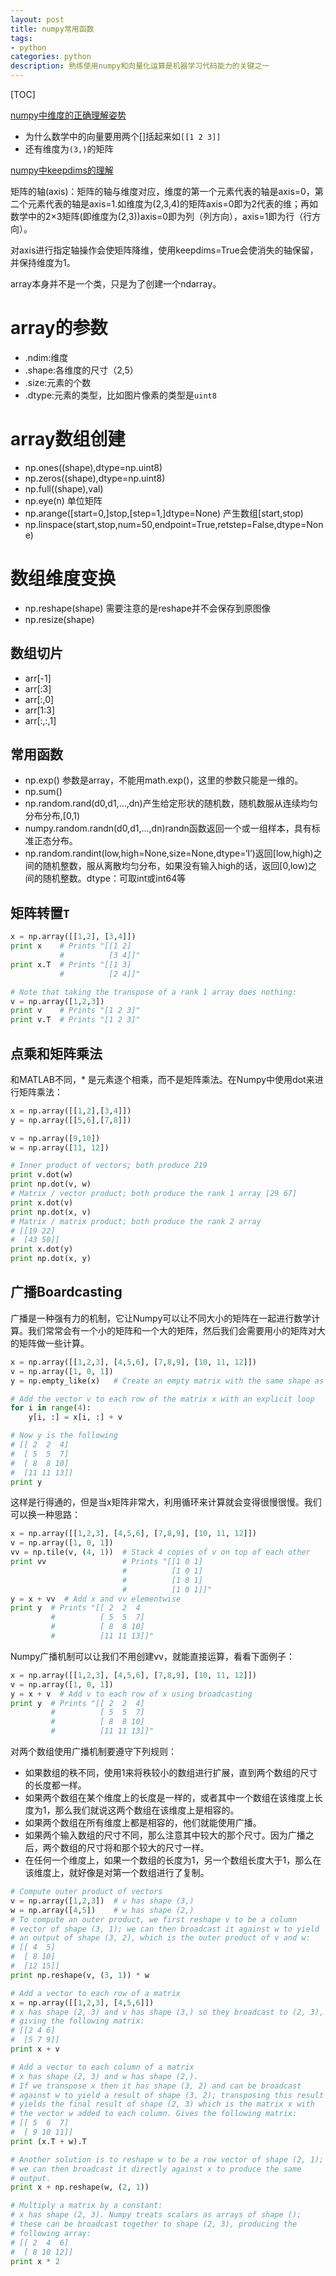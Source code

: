 ```yaml
---
layout: post
title: numpy常用函数
tags:
- python
categories: python
description: 熟练使用numpy和向量化运算是机器学习代码能力的关键之一
---
```


[TOC]

[numpy中维度的正确理解姿势](https://blog.csdn.net/lllxxq141592654/article/details/83016497)

* 为什么数学中的向量要用两个[]括起来如`[[1 2 3]]`
* 还有维度为`(3,)`的矩阵

[numpy中keepdims的理解](https://blog.csdn.net/lllxxq141592654/article/details/83011056)

矩阵的轴(axis)：矩阵的轴与维度对应，维度的第一个元素代表的轴是axis=0，第二个元素代表的轴是axis=1.如维度为(2,3,4)的矩阵axis=0即为2代表的维；再如数学中的2×3矩阵(即维度为(2,3))axis=0即为列（列方向），axis=1即为行（行方向）。

对axis进行指定轴操作会使矩阵降维，使用keepdims=True会使消失的轴保留，并保持维度为1。


array本身并不是一个类，只是为了创建一个ndarray。

# array的参数

* .ndim:维度
* .shape:各维度的尺寸（2,5）
* .size:元素的个数
* .dtype:元素的类型，比如图片像素的类型是`uint8`
# array数组创建
* np.ones((shape),dtype=np.uint8)
* np.zeros((shape),dtype=np.uint8)
* np.full((shape),val)
* np.eye(n) 单位矩阵
* np.arange([start=0,]stop,[step=1,]dtype=None) 产生数组[start,stop)
* np.linspace(start,stop,num=50,endpoint=True,retstep=False,dtype=None)

# 数组维度变换
* np.reshape(shape) 需要注意的是reshape并不会保存到原图像
* np.resize(shape)


## 数组切片
* arr[-1]
* arr[:3]
* arr[:,0]
* arr[1:3]
* arr[:,:,1]

## 常用函数

* np.exp() 参数是array，不能用math.exp()，这里的参数只能是一维的。
* np.sum()
* np.random.rand(d0,d1,…,dn)产生给定形状的随机数，随机数服从连续均匀分布分布,[0,1)
* numpy.random.randn(d0,d1,…,dn)randn函数返回一个或一组样本，具有标准正态分布。
* np.random.randint(low,high=None,size=None,dtype=‘I’)返回[low,high)之间的随机整数，服从离散均匀分布，如果没有输入high的话，返回[0,low)之间的随机整数。dtype：可取int或int64等


## 矩阵转置`T`

```python
x = np.array([[1,2], [3,4]])
print x    # Prints "[[1 2]
           #          [3 4]]"
print x.T  # Prints "[[1 3]
           #          [2 4]]"

# Note that taking the transpose of a rank 1 array does nothing:
v = np.array([1,2,3])
print v    # Prints "[1 2 3]"
print v.T  # Prints "[1 2 3]"
```

## 点乘和矩阵乘法
和MATLAB不同，* 是元素逐个相乘，而不是矩阵乘法。在Numpy中使用dot来进行矩阵乘法：

```python
x = np.array([[1,2],[3,4]])
y = np.array([[5,6],[7,8]])

v = np.array([9,10])
w = np.array([11, 12])

# Inner product of vectors; both produce 219
print v.dot(w)
print np.dot(v, w)
# Matrix / vector product; both produce the rank 1 array [29 67]
print x.dot(v)
print np.dot(x, v)
# Matrix / matrix product; both produce the rank 2 array
# [[19 22]
#  [43 50]]
print x.dot(y)
print np.dot(x, y)
```

## 广播Boardcasting
广播是一种强有力的机制，它让Numpy可以让不同大小的矩阵在一起进行数学计算。我们常常会有一个小的矩阵和一个大的矩阵，然后我们会需要用小的矩阵对大的矩阵做一些计算。

```python
x = np.array([[1,2,3], [4,5,6], [7,8,9], [10, 11, 12]])
v = np.array([1, 0, 1])
y = np.empty_like(x)   # Create an empty matrix with the same shape as x

# Add the vector v to each row of the matrix x with an explicit loop
for i in range(4):
    y[i, :] = x[i, :] + v

# Now y is the following
# [[ 2  2  4]
#  [ 5  5  7]
#  [ 8  8 10]
#  [11 11 13]]
print y
```

这样是行得通的，但是当x矩阵非常大，利用循环来计算就会变得很慢很慢。我们可以换一种思路：

```python
x = np.array([[1,2,3], [4,5,6], [7,8,9], [10, 11, 12]])
v = np.array([1, 0, 1])
vv = np.tile(v, (4, 1))  # Stack 4 copies of v on top of each other
print vv                 # Prints "[[1 0 1]
                         #          [1 0 1]
                         #          [1 0 1]
                         #          [1 0 1]]"
y = x + vv  # Add x and vv elementwise
print y  # Prints "[[ 2  2  4
         #          [ 5  5  7]
         #          [ 8  8 10]
         #          [11 11 13]]"
```

Numpy广播机制可以让我们不用创建vv，就能直接运算，看看下面例子：

```python
x = np.array([[1,2,3], [4,5,6], [7,8,9], [10, 11, 12]])
v = np.array([1, 0, 1])
y = x + v  # Add v to each row of x using broadcasting
print y  # Prints "[[ 2  2  4]
         #          [ 5  5  7]
         #          [ 8  8 10]
         #          [11 11 13]]"
```

对两个数组使用广播机制要遵守下列规则：

* 如果数组的秩不同，使用1来将秩较小的数组进行扩展，直到两个数组的尺寸的长度都一样。
* 如果两个数组在某个维度上的长度是一样的，或者其中一个数组在该维度上长度为1，那么我们就说这两个数组在该维度上是相容的。
* 如果两个数组在所有维度上都是相容的，他们就能使用广播。
* 如果两个输入数组的尺寸不同，那么注意其中较大的那个尺寸。因为广播之后，两个数组的尺寸将和那个较大的尺寸一样。
* 在任何一个维度上，如果一个数组的长度为1，另一个数组长度大于1，那么在该维度上，就好像是对第一个数组进行了复制。

```python
# Compute outer product of vectors
v = np.array([1,2,3])  # v has shape (3,)
w = np.array([4,5])    # w has shape (2,)
# To compute an outer product, we first reshape v to be a column
# vector of shape (3, 1); we can then broadcast it against w to yield
# an output of shape (3, 2), which is the outer product of v and w:
# [[ 4  5]
#  [ 8 10]
#  [12 15]]
print np.reshape(v, (3, 1)) * w

# Add a vector to each row of a matrix
x = np.array([[1,2,3], [4,5,6]])
# x has shape (2, 3) and v has shape (3,) so they broadcast to (2, 3),
# giving the following matrix:
# [[2 4 6]
#  [5 7 9]]
print x + v

# Add a vector to each column of a matrix
# x has shape (2, 3) and w has shape (2,).
# If we transpose x then it has shape (3, 2) and can be broadcast
# against w to yield a result of shape (3, 2); transposing this result
# yields the final result of shape (2, 3) which is the matrix x with
# the vector w added to each column. Gives the following matrix:
# [[ 5  6  7]
#  [ 9 10 11]]
print (x.T + w).T

# Another solution is to reshape w to be a row vector of shape (2, 1);
# we can then broadcast it directly against x to produce the same
# output.
print x + np.reshape(w, (2, 1))

# Multiply a matrix by a constant:
# x has shape (2, 3). Numpy treats scalars as arrays of shape ();
# these can be broadcast together to shape (2, 3), producing the
# following array:
# [[ 2  4  6]
#  [ 8 10 12]]
print x * 2
```
